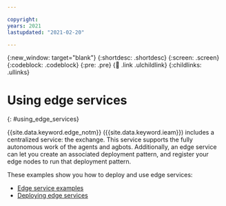 ```yaml
---

copyright:
years: 2021
lastupdated: "2021-02-20"

---
```


{:new_window: target="blank"}
{:shortdesc: .shortdesc}
{:screen: .screen}
{:codeblock: .codeblock}
{:pre: .pre}
{:child: .link .ulchildlink}
{:childlinks: .ullinks}

# Using edge services
{: #using_edge_services}

{{site.data.keyword.edge_notm}} ({{site.data.keyword.ieam}}) includes a centralized service: the exchange. This service supports the fully autonomous work of the agents and agbots. Additionally, an edge service can let you create an associated deployment pattern, and register your edge nodes to run that deployment pattern.

These examples show you how to deploy and use edge services:

* [Edge service examples](additional_examples.md)
* [Deploying edge services](../using_edge_services/detailed_policy.md)
